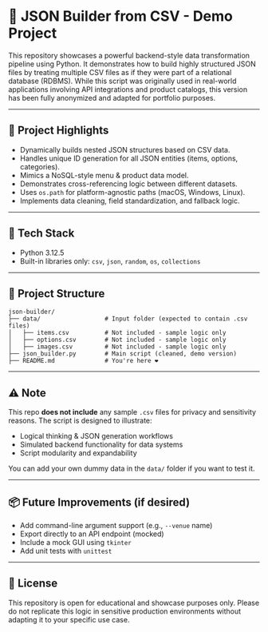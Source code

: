 # 🧠 JSON Builder from CSV - Demo Project

This repository showcases a powerful backend-style data transformation pipeline using Python. It demonstrates how to build highly structured JSON files by treating multiple CSV files as if they were part of a relational database (RDBMS). While this script was originally used in real-world applications involving API integrations and product catalogs, this version has been fully anonymized and adapted for portfolio purposes.

---

## 🚀 Project Highlights

- Dynamically builds nested JSON structures based on CSV data.
- Handles unique ID generation for all JSON entities (items, options, categories).
- Mimics a NoSQL-style menu & product data model.
- Demonstrates cross-referencing logic between different datasets.
- Uses `os.path` for platform-agnostic paths (macOS, Windows, Linux).
- Implements data cleaning, field standardization, and fallback logic.

---

## 🧰 Tech Stack

- Python 3.12.5
- Built-in libraries only: `csv`, `json`, `random`, `os`, `collections`

---

## 📁 Project Structure

```
json-builder/
├── data/                  # Input folder (expected to contain .csv files)
│   ├── items.csv          # Not included - sample logic only
│   ├── options.csv        # Not included - sample logic only
│   ├── images.csv         # Not included - sample logic only
├── json_builder.py        # Main script (cleaned, demo version)
├── README.md              # You're here ❤️
```

---

## ⚠️ Note

This repo **does not include** any sample `.csv` files for privacy and sensitivity reasons. The script is designed to illustrate:

- Logical thinking & JSON generation workflows
- Simulated backend functionality for data systems
- Script modularity and expandability

You can add your own dummy data in the `data/` folder if you want to test it.

---

## 📦 Future Improvements (if desired)

- Add command-line argument support (e.g., `--venue` name)
- Export directly to an API endpoint (mocked)
- Include a mock GUI using `tkinter`
- Add unit tests with `unittest`

---

## 🤝 License

This repository is open for educational and showcase purposes only. Please do not replicate this logic in sensitive production environments without adapting it to your specific use case.
